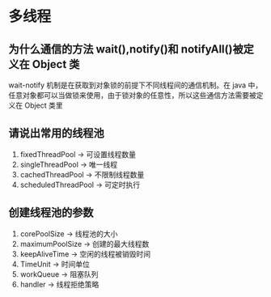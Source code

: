 # 多线程

## 为什么通信的方法 wait(),notify()和 notifyAll()被定义在 Object 类

wait-notify 机制是在获取到对象锁的前提下不同线程间的通信机制。在 java 中，任意对象都可以当做锁来使用，由于锁对象的任意性，所以这些通信方法需要被定义在 Object 类里

## 请说出常用的线程池

1. fixedThreadPool -> 可设置线程数量
2. singleThreadPool -> 唯一线程
3. cachedThreadPool -> 不限制线程数量
4. scheduledThreadPool -> 可定时执行

## 创建线程池的参数

1. corePoolSize -> 线程池的大小
2. maximumPoolSize -> 创建的最大线程数
3. keepAliveTime -> 空闲的线程被销毁时间
4. TimeUnit -> 时间单位
5. workQueue -> 阻塞队列
6. handler -> 线程拒绝策略













<comment-comment/>